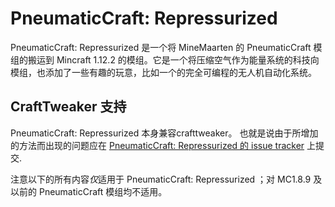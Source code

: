 # PneumaticCraft: Repressurized

PneumaticCraft: Repressurized 是一个将 MineMaarten 的 PneumaticCraft 模组的搬运到 Mincraft 1.12.2 的模组。它是一个将压缩空气作为能量系统的科技向模组，也添加了一些有趣的玩意，比如一个的完全可编程的无人机自动化系统。

## CraftTweaker 支持

PneumaticCraft: Repressurized 本身兼容crafttweaker。 也就是说由于所增加的方法而出现的问题应在 [PneumaticCraft: Repressurized 的 issue tracker](https://github.com/TeamPneumatic/pnc-repressurized/issues) 上提交.

注意以下的所有内容*仅*适用于 PneumaticCraft: Repressurized ；对 MC1.8.9 及以前的 PneumaticCraft 模组均不适用。
